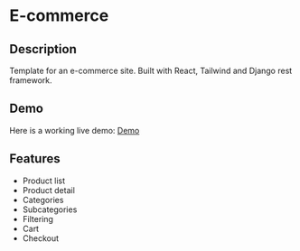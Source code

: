 # E-commerce
## Description
Template for an e-commerce site. Built with React, Tailwind and Django rest framework.

## Demo 
Here is a working live demo:
[Demo](https://eshop.marcel-horvath.me/)

## Features
- Product list
- Product detail
- Categories
- Subcategories
- Filtering
- Cart
- Checkout

